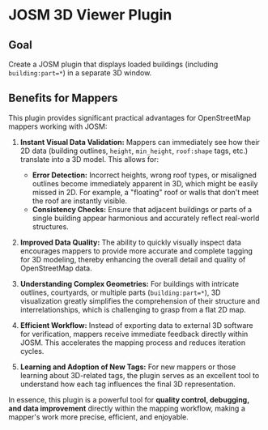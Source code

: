 # JOSM 3D Viewer Plugin

## Goal

Create a JOSM plugin that displays loaded buildings (including `building:part=*`) in a separate 3D window.

## Benefits for Mappers

This plugin provides significant practical advantages for OpenStreetMap mappers working with JOSM:

1.  **Instant Visual Data Validation:** Mappers can immediately see how their 2D data (building outlines, `height`, `min_height`, `roof:shape` tags, etc.) translate into a 3D model. This allows for:
    *   **Error Detection:** Incorrect heights, wrong roof types, or misaligned outlines become immediately apparent in 3D, which might be easily missed in 2D. For example, a "floating" roof or walls that don't meet the roof are instantly visible.
    *   **Consistency Checks:** Ensure that adjacent buildings or parts of a single building appear harmonious and accurately reflect real-world structures.

2.  **Improved Data Quality:** The ability to quickly visually inspect data encourages mappers to provide more accurate and complete tagging for 3D modeling, thereby enhancing the overall detail and quality of OpenStreetMap data.

3.  **Understanding Complex Geometries:** For buildings with intricate outlines, courtyards, or multiple parts (`building:part=*`), 3D visualization greatly simplifies the comprehension of their structure and interrelationships, which is challenging to grasp from a flat 2D map.

4.  **Efficient Workflow:** Instead of exporting data to external 3D software for verification, mappers receive immediate feedback directly within JOSM. This accelerates the mapping process and reduces iteration cycles.

5.  **Learning and Adoption of New Tags:** For new mappers or those learning about 3D-related tags, the plugin serves as an excellent tool to understand how each tag influences the final 3D representation.

In essence, this plugin is a powerful tool for **quality control, debugging, and data improvement** directly within the mapping workflow, making a mapper's work more precise, efficient, and enjoyable.
